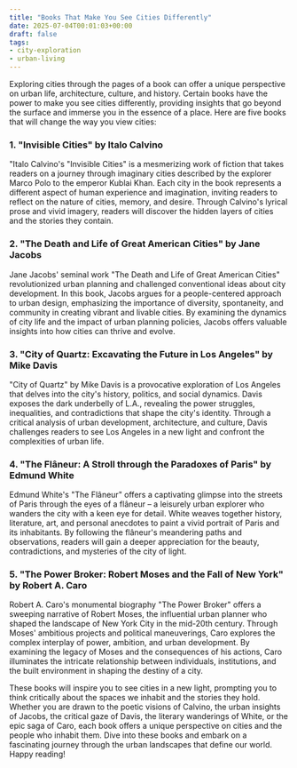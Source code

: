 ```yaml
---
title: "Books That Make You See Cities Differently"
date: 2025-07-04T00:01:03+00:00
draft: false
tags: 
- city-exploration
- urban-living
---
```


Exploring cities through the pages of a book can offer a unique perspective on urban life, architecture, culture, and history. Certain books have the power to make you see cities differently, providing insights that go beyond the surface and immerse you in the essence of a place. Here are five books that will change the way you view cities:

### 1. "Invisible Cities" by Italo Calvino

"Italo Calvino's "Invisible Cities" is a mesmerizing work of fiction that takes readers on a journey through imaginary cities described by the explorer Marco Polo to the emperor Kublai Khan. Each city in the book represents a different aspect of human experience and imagination, inviting readers to reflect on the nature of cities, memory, and desire. Through Calvino's lyrical prose and vivid imagery, readers will discover the hidden layers of cities and the stories they contain.

### 2. "The Death and Life of Great American Cities" by Jane Jacobs

Jane Jacobs' seminal work "The Death and Life of Great American Cities" revolutionized urban planning and challenged conventional ideas about city development. In this book, Jacobs argues for a people-centered approach to urban design, emphasizing the importance of diversity, spontaneity, and community in creating vibrant and livable cities. By examining the dynamics of city life and the impact of urban planning policies, Jacobs offers valuable insights into how cities can thrive and evolve.

### 3. "City of Quartz: Excavating the Future in Los Angeles" by Mike Davis

"City of Quartz" by Mike Davis is a provocative exploration of Los Angeles that delves into the city's history, politics, and social dynamics. Davis exposes the dark underbelly of L.A., revealing the power struggles, inequalities, and contradictions that shape the city's identity. Through a critical analysis of urban development, architecture, and culture, Davis challenges readers to see Los Angeles in a new light and confront the complexities of urban life.

### 4. "The Flâneur: A Stroll through the Paradoxes of Paris" by Edmund White

Edmund White's "The Flâneur" offers a captivating glimpse into the streets of Paris through the eyes of a flâneur – a leisurely urban explorer who wanders the city with a keen eye for detail. White weaves together history, literature, art, and personal anecdotes to paint a vivid portrait of Paris and its inhabitants. By following the flâneur's meandering paths and observations, readers will gain a deeper appreciation for the beauty, contradictions, and mysteries of the city of light.

### 5. "The Power Broker: Robert Moses and the Fall of New York" by Robert A. Caro

Robert A. Caro's monumental biography "The Power Broker" offers a sweeping narrative of Robert Moses, the influential urban planner who shaped the landscape of New York City in the mid-20th century. Through Moses' ambitious projects and political maneuverings, Caro explores the complex interplay of power, ambition, and urban development. By examining the legacy of Moses and the consequences of his actions, Caro illuminates the intricate relationship between individuals, institutions, and the built environment in shaping the destiny of a city.

These books will inspire you to see cities in a new light, prompting you to think critically about the spaces we inhabit and the stories they hold. Whether you are drawn to the poetic visions of Calvino, the urban insights of Jacobs, the critical gaze of Davis, the literary wanderings of White, or the epic saga of Caro, each book offers a unique perspective on cities and the people who inhabit them. Dive into these books and embark on a fascinating journey through the urban landscapes that define our world. Happy reading!